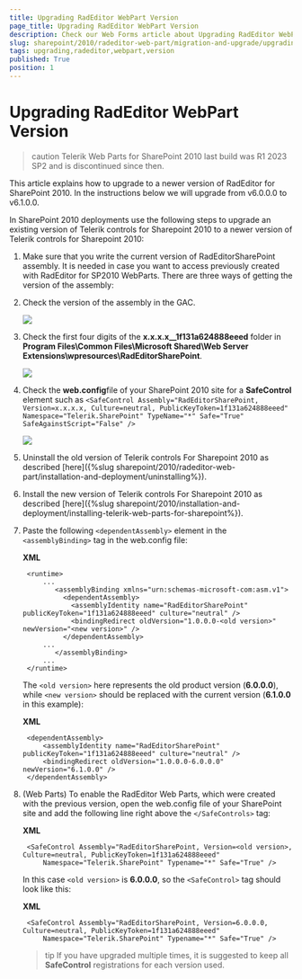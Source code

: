 ```yaml
---
title: Upgrading RadEditor WebPart Version
page_title: Upgrading RadEditor WebPart Version
description: Check our Web Forms article about Upgrading RadEditor WebPart Version.
slug: sharepoint/2010/radeditor-web-part/migration-and-upgrade/upgrading-radeditor-webpart-version
tags: upgrading,radeditor,webpart,version
published: True
position: 1
---
```


# Upgrading RadEditor WebPart Version

>caution Telerik Web Parts for SharePoint 2010 last build was R1 2023 SP2 and is discontinued since then.

This article explains how to upgrade to a newer version of RadEditor for SharePoint 2010. In the instructions below we will upgrade from v6.0.0.0 to v6.1.0.0.

In SharePoint 2010 deployments use the following steps to upgrade an existing version of Telerik controls for Sharepoint 2010 to a newer version of Telerik controls for Sharepoint 2010:

1. Make sure that you write the current version of RadEditorSharePoint assembly. It is needed in case you want to access previously created with RadEditor for SP2010 WebParts. There are three ways of getting the version of the assembly:

1. Check the version of the assembly in the GAC.

	![](images/upgradeA_thumb.png)

1. Check the first four digits of the **x.x.x.x__1f131a624888eeed** folder in **Program Files\Common Files\Microsoft Shared\Web Server Extensions\wpresources\RadEditorSharePoint**.
    
	![](images/upgradeB_thumb.png)

1. Check the **web.config**file of your SharePoint 2010 site for a **SafeControl** element such as `<SafeControl Assembly="RadEditorSharePoint, Version=x.x.x.x, Culture=neutral, PublicKeyToken=1f131a624888eeed" Namespace="Telerik.SharePoint" TypeName="*" Safe="True" SafeAgainstScript="False" />`

	![](images/upgradeC_thumb.png)

1. Uninstall the old version of Telerik controls For Sharepoint 2010 as described [here]({%slug sharepoint/2010/radeditor-web-part/installation-and-deployment/uninstalling%}).

1. Install the new version of Telerik controls For Sharepoint 2010 as described [here]({%slug sharepoint/2010/installation-and-deployment/installing-telerik-web-parts-for-sharepoint%}).

1. Paste the following `<dependentAssembly>` element in the `<assemblyBinding>` tag in the web.config file:

	**XML**
    
		<runtime>
			...
			   <assemblyBinding xmlns="urn:schemas-microsoft-com:asm.v1">
			     <dependentAssembly>
			       <assemblyIdentity name="RadEditorSharePoint" publicKeyToken="1f131a624888eeed" culture="neutral" />
			       <bindingRedirect oldVersion="1.0.0.0-<old version>" newVersion="<new version>" />
			     </dependentAssembly>
			...
			   </assemblyBinding>
			...
		</runtime>
	    
    The `<old version>` here represents the old product version (**6.0.0.0**), while `<new version>` should be replaced     with the current version (**6.1.0.0** in this example):

	**XML**
    
		<dependentAssembly>
			<assemblyIdentity name="RadEditorSharePoint" publicKeyToken="1f131a624888eeed" culture="neutral" />
			<bindingRedirect oldVersion="1.0.0.0-6.0.0.0" newVersion="6.1.0.0" />
		</dependentAssembly>

1. (Web Parts) To enable the RadEditor Web Parts, which were created with the previous version, open the web.config file of your SharePoint site and add the following line right above the `</SafeControls>` tag:

	**XML**
    
        <SafeControl Assembly="RadEditorSharePoint, Version=<old version>, Culture=neutral, PublicKeyToken=1f131a624888eeed"
	    	Namespace="Telerik.SharePoint" Typename="*" Safe="True" />

    In this case `<old version>` is **6.0.0.0**, so the `<SafeControl>` tag should look like this:

	**XML**
    
        <SafeControl Assembly="RadEditorSharePoint, Version=6.0.0.0, Culture=neutral, PublicKeyToken=1f131a624888eeed"
        	Namespace="Telerik.SharePoint" Typename="*" Safe="True" />
        	
    >tip If you have upgraded multiple times, it is suggested to keep all **SafeControl** registrations for each version used.

